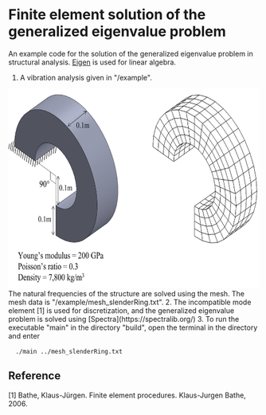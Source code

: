 # Finite element solution of the generalized eigenvalue problem

An example code for the solution of the generalized eigenvalue problem in structural analysis. [Eigen](https://eigen.tuxfamily.org/index.php?title=Main_Page) is used for linear algebra.

1. A vibration analysis given in "/example". 
<picture>
<img src="example/vibrationAnalysis/problem_description.jpg" width="626" height="400" />  
</picture>
The natural frequencies of the structure are solved using the mesh. The mesh data is "/example/mesh_slenderRing.txt".  
2. The incompatible mode element [1] is used for discretization, and the generalized eigenvalue problem is solved using [Spectra](https://spectralib.org/)
3. To run the executable "main" in the directory "build", open the terminal in the directory and enter
 
```
  ./main ../mesh_slenderRing.txt
```

## Reference
[1] Bathe, Klaus-Jürgen. Finite element procedures. Klaus-Jurgen Bathe, 2006.




